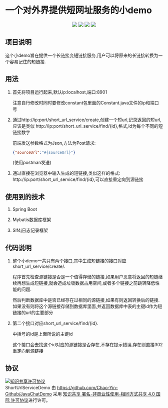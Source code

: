 # 一个对外界提供短网址服务的小demo

<p align="center">
<a href="https://img.shields.io/badge/Java-v1.8.0-red?style=plastic"><img src="https://img.shields.io/badge/Java-v1.8.0-red?style=plastic"></a>
<a href="https://img.shields.io/badge/Platform-Manjaro 19.0.1 Kyria-blue?style=plastic"><img src="https://img.shields.io/badge/Platform-Manjaro 19.0.1 Kyria-blue?style=plastic"></a>
<a href="http://47.100.76.82"><img src="https://img.shields.io/badge/blog-yc-yellow?style=plastic"></a>
<a href="mailto:yinchao.mail@foxmail.com"><img src="https://img.shields.io/badge/contact me-yinchao.mail@foxmail.com-brightgreen?style=plastic"></a>
</p>

## 项目说明

这个小demo旨在提供一个长链接变短链接服务,用户可以将原来的长链接转换为一个容易记住的短链接.

## 用法

1. 首先将项目运行起来,默认ip:localhost,端口:8901

    注意自行修改时同时要修改constant包里面的Constant.java文件的ip和端口号

2. 通过http://ip:port/short_url_service/create,创建一个短url,记录返回的短url,应该是类似 http://ip:port/short_url_service/find/{id},格式,id为每个不同的短链接数字

    前端发送参数格式为Json,方法为Post请求:
    ```json
    {"sourceUrl":"#{sourceUrl}"}
    ```
    (使用postman发送)

3. 通过直接在浏览器中输入生成的短链接,类似这样的格式: http://ip:port/short_url_service/find/{id},可以直接重定向到源链接

## 使用到的技术

1. Spring Boot

2. Mybatis数据库框架

3. Slf4j日志记录框架

## 代码说明

1. 整个小demo一共只有两个接口,其中生成短链接的接口对应short_url_service/create/.

    程序首先检查源链接是否是一个值得存储的链接,如果用户恶意将返回的短链继续再想生成短链接,就会造成垃圾数据占用空间,或者多个链接之前跳转降低性能的问题.

    然后判断数据库中是否已经存在过相同的源链接,如果有则返回转换后的链接.如果没有则将这个源链接存储到数据库里面,并返回数据库中表的主键id作为短链接的url的主要部分

2. 第二个接口对应short_url_service/find/{id}.

    中括号的id是上面所说的主键id

    这个接口会去找这个id对应的源链接是否存在,不存在提示错误,存在则直接302重定向到源链接
 
## 协议
<a rel="license" href="http://creativecommons.org/licenses/by-nc-sa/4.0/"><img alt="知识共享许可协议" style="border-width:0" src="https://i.creativecommons.org/l/by-nc-sa/4.0/88x31.png" /></a><br /><span xmlns:dct="http://purl.org/dc/terms/" property="dct:title">ShortUrlServiceDemo</span> 由 <a xmlns:cc="http://creativecommons.org/ns#" href="https://github.com/Chao-Yin-Github/ShortUrlServiceDemo" property="cc:attributionName" rel="cc:attributionURL">https://github.com/Chao-Yin-Github/JavaChatDemo</a> 采用 <a rel="license" href="http://creativecommons.org/licenses/by-nc-sa/4.0/">知识共享 署名-非商业性使用-相同方式共享 4.0 国际 许可协议</a>进行许可。
